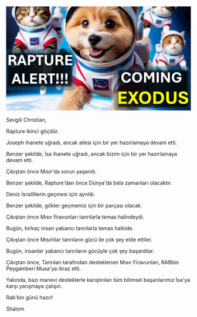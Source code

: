 ![Video cover image](../cover.jpg "cover photo")

Sevgili Christian,

Rapture ikinci göçdür.

Joseph ihanete uğradı, ancak ailesi için bir yer hazırlamaya devam etti.

Benzer şekilde, İsa ihanete uğradı, ancak bizim için bir yer hazırlamaya devam etti.

Çıkıştan önce Mısır'da sorun yaşandı.

Benzer şekilde, Rapture'dan önce Dünya'da bela zamanları olacaktır.

Deniz İsraillilerin geçmesi için ayrıldı.

Benzer şekilde, gökler geçmemiz için bir parçası olacak.

Çıkıştan önce Mısır firavunları tanrılarla temas halindeydi.

Bugün, birkaç insan yabancı tanrılarla temas halinde.

Çıkıştan önce Mısırlılar tanrıların gücü ile çok şey elde ettiler.

Bugün, insanlar yabancı tanrıların gücüyle çok şey başardılar.

Çıkıştan önce, Tanrıları tarafından desteklenen Mısır Firavunları, RABbin Peygamberi Musa'ya itiraz etti.

Yakında, bazı manevi desteklerle karıştırılan tüm bilimsel başarılarımız İsa'ya karşı yarışmaya çalışın.

Rab'bin günü hazır!

Shalom